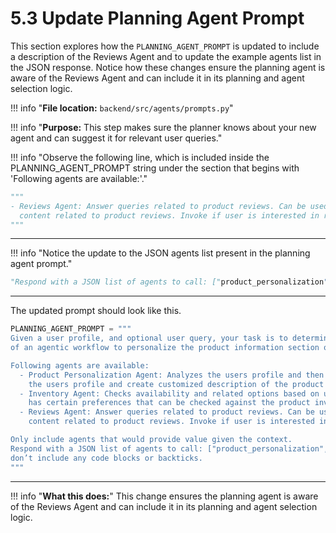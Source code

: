 # 5.3 Update Planning Agent Prompt


This section explores how the `PLANNING_AGENT_PROMPT` is updated to include a description of the Reviews Agent and to update the example agents list in the JSON response. Notice how these changes ensure the planning agent is aware of the Reviews Agent and can include it in its planning and agent selection logic.

!!! info "**File location:** `backend/src/agents/prompts.py`"

!!! info "**Purpose:** This step makes sure the planner knows about your new agent and can suggest it for relevant user queries."

!!! info "Observe the following line, which is included inside the PLANNING_AGENT_PROMPT string under the section that begins with 'Following agents are available:'."

```python
"""
- Reviews Agent: Answer queries related to product reviews. Can be used to generate personalized
  content related to product reviews. Invoke if user is interested in reviews.
"""
```

---

!!! info "Notice the update to the JSON agents list present in the planning agent prompt."

```python
"Respond with a JSON list of agents to call: ["product_personalization", "reviews", "inventory"]"
```

---

The updated prompt should look like this.

```python
PLANNING_AGENT_PROMPT = """
Given a user profile, and optional user query, your task is to determine which specialized agents should be invoked as part
of an agentic workflow to personalize the product information section of an ecommerce page.

Following agents are available:
  - Product Personalization Agent: Analyzes the users profile and then suggests the features of the product that match
    the users profile and create customized description of the product based on the user profile.
  - Inventory Agent: Checks availability and related options based on users preference. Invoke if user
    has certain preferences that can be checked against the product inventory.
  - Reviews Agent: Answer queries related to product reviews. Can be used to generate personalized
    content related to product reviews. Invoke if user is interested in reviews.

Only include agents that would provide value given the context.
Respond with a JSON list of agents to call: ["product_personalization", "reviews", "inventory"]" and
don’t include any code blocks or backticks.
"""
```

---

!!! info "**What this does:**"
    This change ensures the planning agent is aware of the Reviews Agent and can include it in its planning and agent selection logic.
